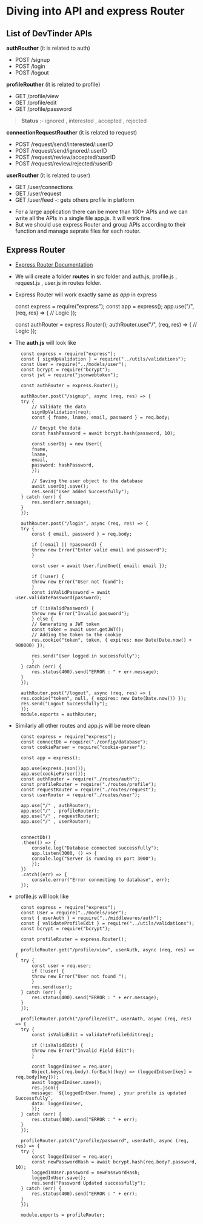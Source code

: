 # Diving into API and express Router

## List of DevTinder APIs

**authRouther** (it is related to auth)
* POST /signup
* POST /login
* POST /logout

**profileRouther** (it is related to profile)
* GET /profile/view
* GET /profile/edit
* GET /profile/password

> **Status** :- ignored , interested , accepted , rejected

**connectionRequestRouther** (it is related to request)
* POST /request/send/interested/:userID
* POST /request/send/ignored/:userID
* POST /request/review/accepted/:userID
* POST /request/review/rejected/:userID

**userRouther** (it is related to user)
* GET /user/connections
* GET /user/request
* GET /user/feed -: gets others profile in platform


- For a large application there can be more than 100+ APIs and we can write all the APIs in a single file app.js. It will work fine.
- But we should use express Router and group APIs according to their function and manage seprate files for each router.

## Express Router 
- [Express Router Documentation](https://expressjs.com/en/5x/api.html#router)
- We will create a folder __routes__ in src folder and auth.js, profile.js , request.js , user.js in routes folder.
- Express Router will work exactly same as _app_ in express

    const express = require("express");
    const app = express();
    app.use("/", (req, res) => {
    // Logic
    });

    const authRouter = express.Router();
    authRouter.use("/", (req, res) => {
    // Logic
    });

- The __auth.js__ will look like


        const express = require("express");
        const { signUpValidation } = require("../utils/validations");
        const User = require("../models/user");
        const bcrypt = require("bcrypt");
        const jwt = require("jsonwebtoken");

        const authRouter = express.Router();

        authRouter.post("/signup", async (req, res) => {
        try {
            // Validate the data
            signUpValidation(req);
            const { fname, lname, email, password } = req.body;

            // Encypt the data
            const hashPassword = await bcrypt.hash(password, 10);

            const userObj = new User({
            fname,
            lname,
            email,
            password: hashPassword,
            });

            // Saving the user object to the database
            await userObj.save();
            res.send("User added Successfully");
        } catch (err) {
            res.send(err.message);
        }
        });

        authRouter.post("/login", async (req, res) => {
        try {
            const { email, password } = req.body;

            if (!email || !password) {
            throw new Error("Enter valid email and password");
            }

            const user = await User.findOne({ email: email });

            if (!user) {
            throw new Error("User not found");
            }
            const isValidPassword = await user.validatePassword(password);

            if (!isValidPassword) {
            throw new Error("Invalid password");
            } else {
            // Generating a JWT token
            const token = await user.getJWT();
            // Adding the token to the cookie
            res.cookie("token", token, { expires: new Date(Date.now() + 900000) });

            res.send("User logged in successfully");
            }
        } catch (err) {
            res.status(400).send("ERROR : " + err.message);
        }
        });

        authRouter.post("/logout", async (req, res) => {
        res.cookie("token", null, { expires: new Date(Date.now()) });
        res.send("Logout Successfully");
        });
        module.exports = authRouter;


- Similarly all other routes and app.js will be more clean

        const express = require("express");
        const connectDb = require("./config/database");
        const cookieParser = require("cookie-parser");

        const app = express();

        app.use(express.json());
        app.use(cookieParser());
        const authRouter = require("./routes/auth");
        const profileRouter = require("./routes/profile");
        const requestRouter = require("./routes/request");
        const userRouter = require("./routes/user");

        app.use("/" , authRouter);
        app.use("/" , profileRouter);
        app.use("/" , requestRouter);
        app.use("/" , userRouter);


        connectDb()
        .then(() => {
            console.log("Database connected successfully");
            app.listen(3000, () => {
            console.log("Server is running on port 3000");
            });
        })
        .catch((err) => {
            console.error("Error connecting to database", err);
        });

- profile.js will look like

        const express = require("express");
        const User = require("../models/user");
        const { userAuth } = require("../middlewares/auth");
        const { validateProfileEdit } = require("../utils/validations");
        const bcrypt = require("bcrypt");

        const profileRouter = express.Router();

        profileRouter.get("/profile/view", userAuth, async (req, res) => {
        try {
            const user = req.user;
            if (!user) {
            throw new Error("User not found ");
            }
            res.send(user);
        } catch (err) {
            res.status(400).send("ERROR : " + err.message);
        }
        });

        profileRouter.patch("/profile/edit", userAuth, async (req, res) => {
        try {
            const isValidEdit = validateProfileEdit(req);

            if (!isValidEdit) {
            throw new Error("Invalid Field Edit");
            }

            const loggedInUser = req.user;
            Object.keys(req.body).forEach((key) => (loggedInUser[key] = req.body[key]));
            await loggedInUser.save();
            res.json({
            message: `${loggedInUser.fname} , your profile is updated Successfully`,
            data: loggedInUser,
            });
        } catch (err) {
            res.status(400).send("ERROR : " + err);
        }
        });

        profileRouter.patch("/profile/password", userAuth, async (req, res) => {
        try {
            const loggedInUser = req.user;
            const newPasswordHash = await bcrypt.hash(req.body?.password, 10);
            loggedInUser.password = newPasswordHash;
            loggedInUser.save();
            res.send("Password Updated successfully");
        } catch (err) {
            res.status(400).send("ERROR : " + err);
        }
        });

        module.exports = profileRouter;
